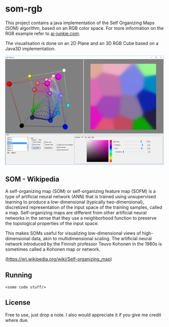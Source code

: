 # som-rgb

This project contains a java implementation of the Self Organizing Maps (SOM) algorithm, based on an 
RGB color space. For more information on the RGB example refer to [ai-junkie.com](http://www.ai-junkie.com/ann/som/som1.html).

The visualisation is done on an 2D Plane and an 3D RGB Cube based on a Java3D implementation.

![](https://github.com/cxplonka/som-rgb/blob/master/screenshot.png)

## SOM - Wikipedia

A self-organizing map (SOM) or self-organizing feature map (SOFM) is a type of artificial neural network (ANN) 
that is trained using unsupervised learning to produce a low-dimensional (typically two-dimensional), discretized 
representation of the input space of the training samples, called a map. Self-organizing maps are different from 
other artificial neural networks in the sense that they use a neighborhood function to preserve the topological 
properties of the input space.

This makes SOMs useful for visualizing low-dimensional views of high-dimensional data, akin to multidimensional scaling. 
The artificial neural network introduced by the Finnish professor Teuvo Kohonen in the 1980s is sometimes called a 
Kohonen map or network.

(https://en.wikipedia.org/wiki/Self-organizing_map)

## Running

    <some code stuff/>

## License

Free to use, just drop a note. I also would appreciate it if you give me credit where due.